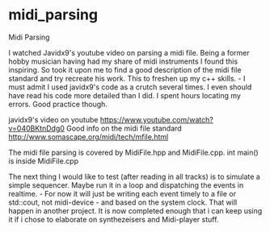 # midi_parsing
Midi Parsing

I watched Javidx9's youtube video on parsing a midi file. Being a former hobby musician having had my share of midi instruments I found this inspiring. So took it upon me to find a good description of the midi file standard and try recreate his work. This to freshen up my c++ skills. - I must admit I used javidx9's code as a crutch several times. I even should have read his code more detailed than I did. I spent hours locating my errors. Good practice though. 

javidx9's video on youtube https://www.youtube.com/watch?v=040BKtnDdg0
Good info on the midi file standard http://www.somascape.org/midi/tech/mfile.html

The midi file parsing is covered by MidiFile.hpp and MidiFile.cpp. int main() is inside MidiFile.cpp

The next thing I would like to test (after reading in all tracks) is to simulate a simple sequencer. Maybe run it in a loop and dispatching the events in realtime. - For now it will just be writing each event timely to a file or std::cout, not midi-device - and based on the system clock.
That will happen in another project. It is now completed enough that i can keep using it if i chose to elaborate on synthezeisers and Midi-player stuff.


